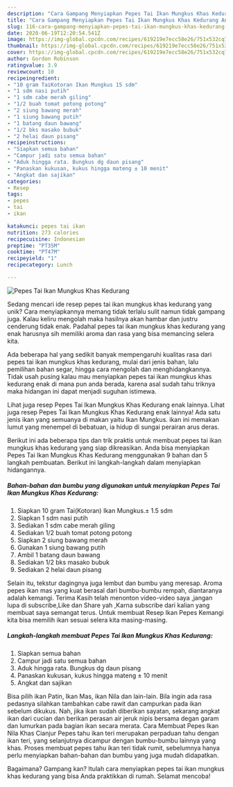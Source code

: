 ```yaml
---
description: "Cara Gampang Menyiapkan Pepes Tai Ikan Mungkus Khas Kedurang Anti Gagal"
title: "Cara Gampang Menyiapkan Pepes Tai Ikan Mungkus Khas Kedurang Anti Gagal"
slug: 116-cara-gampang-menyiapkan-pepes-tai-ikan-mungkus-khas-kedurang-anti-gagal
date: 2020-06-19T12:20:54.541Z
image: https://img-global.cpcdn.com/recipes/619219e7ecc58e26/751x532cq70/pepes-tai-ikan-mungkus-khas-kedurang-foto-resep-utama.jpg
thumbnail: https://img-global.cpcdn.com/recipes/619219e7ecc58e26/751x532cq70/pepes-tai-ikan-mungkus-khas-kedurang-foto-resep-utama.jpg
cover: https://img-global.cpcdn.com/recipes/619219e7ecc58e26/751x532cq70/pepes-tai-ikan-mungkus-khas-kedurang-foto-resep-utama.jpg
author: Gordon Robinson
ratingvalue: 3.9
reviewcount: 10
recipeingredient:
- "10 gram TaiKotoran Ikan Mungkus 15 sdm"
- "1 sdm nasi putih"
- "1 sdm cabe merah giling"
- "1/2 buah tomat potong potong"
- "2 siung bawang merah"
- "1 siung bawang putih"
- "1 batang daun bawang"
- "1/2 bks masako bubuk"
- "2 helai daun pisang"
recipeinstructions:
- "Siapkan semua bahan"
- "Campur jadi satu semua bahan"
- "Aduk hingga rata. Bungkus dg daun pisang"
- "Panaskan kukusan, kukus hingga mateng ± 10 menit"
- "Angkat dan sajikan"
categories:
- Resep
tags:
- pepes
- tai
- ikan

katakunci: pepes tai ikan 
nutrition: 273 calories
recipecuisine: Indonesian
preptime: "PT35M"
cooktime: "PT47M"
recipeyield: "1"
recipecategory: Lunch

---
```



![Pepes Tai Ikan Mungkus Khas Kedurang](https://img-global.cpcdn.com/recipes/619219e7ecc58e26/751x532cq70/pepes-tai-ikan-mungkus-khas-kedurang-foto-resep-utama.jpg)

Sedang mencari ide resep pepes tai ikan mungkus khas kedurang yang unik? Cara menyiapkannya memang tidak terlalu sulit namun tidak gampang juga. Kalau keliru mengolah maka hasilnya akan hambar dan justru cenderung tidak enak. Padahal pepes tai ikan mungkus khas kedurang yang enak harusnya sih memiliki aroma dan rasa yang bisa memancing selera kita.

Ada beberapa hal yang sedikit banyak mempengaruhi kualitas rasa dari pepes tai ikan mungkus khas kedurang, mulai dari jenis bahan, lalu pemilihan bahan segar, hingga cara mengolah dan menghidangkannya. Tidak usah pusing kalau mau menyiapkan pepes tai ikan mungkus khas kedurang enak di mana pun anda berada, karena asal sudah tahu triknya maka hidangan ini dapat menjadi suguhan istimewa.

Lihat juga resep Pepes Tai Ikan Mungkus Khas Kedurang enak lainnya. Lihat juga resep Pepes Tai Ikan Mungkus Khas Kedurang enak lainnya! Ada satu jenis ikan yang semuanya di makan yaitu Ikan Mungkus. ikan ini memakan lumut yang menempel di bebatuan, ia hidup di sungai perairan arus deras.


Berikut ini ada beberapa tips dan trik praktis untuk membuat pepes tai ikan mungkus khas kedurang yang siap dikreasikan. Anda bisa menyiapkan Pepes Tai Ikan Mungkus Khas Kedurang menggunakan 9 bahan dan 5 langkah pembuatan. Berikut ini langkah-langkah dalam menyiapkan hidangannya.

<!--inarticleads1-->

##### Bahan-bahan dan bumbu yang digunakan untuk menyiapkan Pepes Tai Ikan Mungkus Khas Kedurang:

1. Siapkan 10 gram Tai(Kotoran) Ikan Mungkus.± 1.5 sdm
1. Siapkan 1 sdm nasi putih
1. Sediakan 1 sdm cabe merah giling
1. Sediakan 1/2 buah tomat potong potong
1. Siapkan 2 siung bawang merah
1. Gunakan 1 siung bawang putih
1. Ambil 1 batang daun bawang
1. Sediakan 1/2 bks masako bubuk
1. Sediakan 2 helai daun pisang


Selain itu, tekstur dagingnya juga lembut dan bumbu yang meresap. Aroma pepes ikan mas yang kuat berasal dari bumbu-bumbu rempah, diantaranya adalah kemangi. Terima Kasih telah menonton video-video saya ,jangan lupa di subscribe,Like dan Share yah ,Karna subscribe dari kalian yang membuat saya semangat terus. Untuk membuat Resep Ikan Pepes Kemangi kita bisa memilih ikan sesuai selera kita masing-masing. 

<!--inarticleads2-->

##### Langkah-langkah membuat Pepes Tai Ikan Mungkus Khas Kedurang:

1. Siapkan semua bahan
1. Campur jadi satu semua bahan
1. Aduk hingga rata. Bungkus dg daun pisang
1. Panaskan kukusan, kukus hingga mateng ± 10 menit
1. Angkat dan sajikan


Bisa pilih ikan Patin, Ikan Mas, ikan Nila dan lain-lain. Bila ingin ada rasa pedasnya silahkan tambahkan cabe rawit dan campurkan pada ikan sebelum dikukus. Nah, jika ikan sudah diberikan sayatan, sekarang angkat ikan dari cucian dan berikan perasan air jeruk nipis bersama degan garam dan lumurkan pada bagian ikan secara merata. Cara Membuat Pepes Ikan Nila Khas Cianjur Pepes tahu ikan teri merupakan perpaduan tahu dengan ikan teri, yang selanjutnya dicampur dengan bumbu-bumbu lainnya yang khas. Proses membuat pepes tahu ikan teri tidak rumit, sebelumnya hanya perlu menyiapkan bahan-bahan dan bumbu yang juga mudah didapatkan. 

Bagaimana? Gampang kan? Itulah cara menyiapkan pepes tai ikan mungkus khas kedurang yang bisa Anda praktikkan di rumah. Selamat mencoba!
